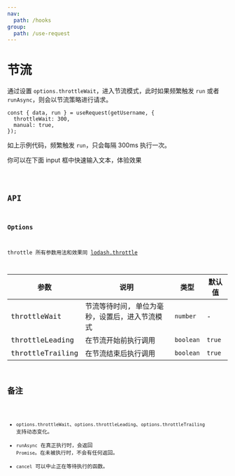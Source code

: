 ```yaml
---
nav:
  path: /hooks
group:
  path: /use-request
---
```


# 节流

通过设置 `options.throttleWait`，进入节流模式，此时如果频繁触发 `run` 或者 `runAsync`，则会以节流策略进行请求。

```tsx | pure
const { data, run } = useRequest(getUsername, {
  throttleWait: 300,
  manual: true,
});
```

如上示例代码，频繁触发 `run`，只会每隔 300ms 执行一次。

你可以在下面 input 框中快速输入文本，体验效果

<code src="./demo/throttle.tsx">

## API

### Options

throttle 所有参数用法和效果同 [lodash.throttle](https://www.lodashjs.com/docs/lodash.throttle/)

| 参数             | 说明                                           | 类型      | 默认值 |
| ---------------- | ---------------------------------------------- | --------- | ------ |
| throttleWait     | 节流等待时间, 单位为毫秒，设置后，进入节流模式 | `number`  | -      |
| throttleLeading  | 在节流开始前执行调用                           | `boolean` | `true` |
| throttleTrailing | 在节流结束后执行调用                           | `boolean` | `true` |

## 备注

- `options.throttleWait`、`options.throttleLeading`、`options.throttleTrailing` 支持动态变化。
- `runAsync` 在真正执行时，会返回 `Promise`。在未被执行时，不会有任何返回。
- `cancel` 可以中止正在等待执行的函数。
